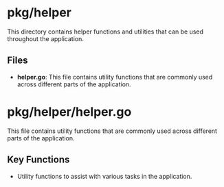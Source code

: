 # pkg/helper

This directory contains helper functions and utilities that can be used throughout the application.

## Files

- **helper.go**: This file contains utility functions that are commonly used across different parts of the application.

# pkg/helper/helper.go

This file contains utility functions that are commonly used across different parts of the application.

## Key Functions

- Utility functions to assist with various tasks in the application.
